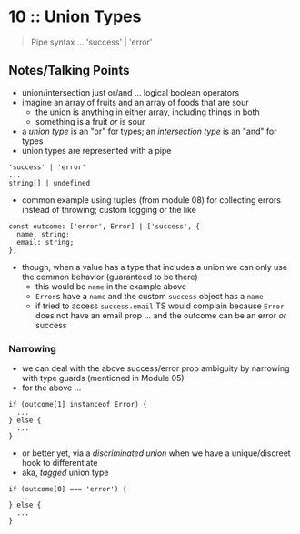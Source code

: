 # 10 :: Union Types

> Pipe syntax ... 'success' | 'error'

## Notes/Talking Points

* union/intersection just or/and ... logical boolean operators
* imagine an array of fruits and an array of foods that are sour
  * the union is anything in either array, including things in both
  * something is a fruit _or_ is sour
* a *union type* is an "or" for types; an *intersection type* is an "and" for types
* union types are represented with a pipe

```
'success' | 'error'
...
string[] | undefined
```

* common example using tuples (from module 08) for collecting errors instead of throwing; custom logging or the like

```
const outcome: ['error', Error] | ['success', {
  name: string;
  email: string;
}]
```

* though, when a value has a type that includes a union we can only use the common behavior (guaranteed to be there)
  * this would be `name` in the example above
  * `Error`s have a `name` and the custom `success` object has a `name`
  * if tried to access `success.email` TS would complain because `Error` does not have an email prop ... and the outcome can be an error _or_ success

### Narrowing

* we can deal with the above success/error prop ambiguity by narrowing with type guards (mentioned in Module 05)
* for the above ...

```
if (outcome[1] instanceof Error) {
  ...
} else {
  ...
}
```

* or better yet, via a *discriminated union* when we have a unique/discreet hook to differentiate
* aka, *tagged* union type

```
if (outcome[0] === 'error') {
  ...
} else {
  ...
}
```
